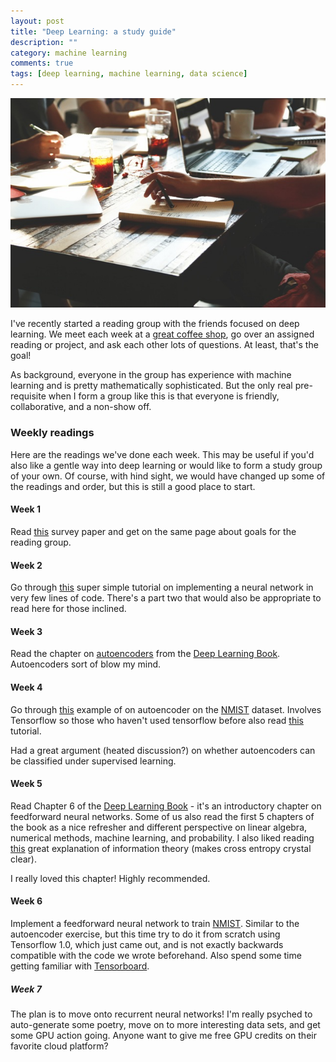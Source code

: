 ```yaml
---
layout: post
title: "Deep Learning: a study guide"
description: ""
category: machine learning
comments: true
tags: [deep learning, machine learning, data science]
---
```

![study-group](/images/people-coffee-notes-tea.jpg)

I've recently started a reading group with the friends focused on deep learning. We meet each week at a [great coffee shop](https://ozocoffee.com/), go over an assigned reading or project, and ask each other lots of questions. At least, that's the goal!

As background, everyone in the group has experience with machine learning and is pretty mathematically sophisticated. But the only real pre-requisite when I form a group like this is that everyone is friendly, collaborative, and a non-show off.

### Weekly readings
Here are the readings we've done each week. This may be useful if you'd also like a gentle way into deep learning or would like to form a study group of your own. Of course, with hind sight, we would have changed up some of the readings and order, but this is still a good place to start.

#### Week 1
Read [this](http://www.cs.toronto.edu/~hinton/absps/NatureDeepReview.pdf) survey paper and get on the same page about goals for the reading group.

#### Week 2
Go through [this](http://iamtrask.github.io/2015/07/12/basic-python-network/) super simple tutorial on implementing a neural network in very few lines of code. There's a part two that would also be appropriate to read here for those inclined.

#### Week 3
Read the chapter on [autoencoders](http://www.deeplearningbook.org/contents/autoencoders.html) from the [Deep Learning Book](http://www.deeplearningbook.org/). Autoencoders sort of blow my mind.

#### Week 4
Go through [this](https://github.com/aymericdamien/TensorFlow-Examples/blob/master/examples/3_NeuralNetworks/autoencoder.py) example of on autoencoder on the [NMIST](http://yann.lecun.com/exdb/mnist/) dataset. Involves Tensorflow so those who haven't used tensorflow before also read [this](https://www.tensorflow.org/tutorials/mnist/tf/) tutorial.

Had a great argument (heated discussion?) on whether autoencoders can be classified under supervised learning.

#### Week 5
Read Chapter 6 of the [Deep Learning Book](http://www.deeplearningbook.org/) - it's an introductory chapter on feedforward neural networks. Some of us also read the first 5 chapters of the book as a nice refresher and different perspective on linear algebra, numerical methods, machine learning, and probability. I also liked reading [this](http://colah.github.io/posts/2015-09-Visual-Information/) great explanation of information theory (makes cross entropy crystal clear).

I really loved this chapter! Highly recommended.

#### Week 6
Implement a feedforward neural network to train [NMIST](http://yann.lecun.com/exdb/mnist/). Similar to the autoencoder exercise, but this time try to do it from scratch using Tensorflow 1.0, which just came out, and is not exactly backwards compatible with the code we wrote beforehand. Also spend some time getting familiar with [Tensorboard](https://www.tensorflow.org/get_started/summaries_and_tensorboard).

##### Week 7
The plan is to move onto recurrent neural networks! I'm really psyched to auto-generate some poetry, move on to more interesting data sets, and get some GPU action going. Anyone want to give me free GPU credits on their favorite cloud platform?
